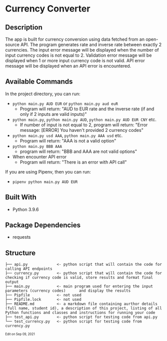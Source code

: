 # Currency Converter
## Description
The app is built for currency conversion using data fetched from an open-source API. The program generates rate and inverse rate between exactly 2 currencies.
The input error message will be displayed when the number of input currency codes is not equal to 2.
Validation error message will be displayed when 1 or more input currency code is not valid.
API error message will be displayed when an API error is encountered.

## Available Commands

In the project directory, you can run:

- `python main.py AUD EUR` or `python main.py aud euR`  
	- Program will return: "AUD to EUR rate and the inverse rate (if and only if 2 inputs are valid inputs)"
- `python main.py`, `python main.py AUD`, `python main.py AUD EUR CNY` etc. 
	- If number of input is not equal to 2,  program will return: "Error message: [ERROR] You haven't provided 2 currency codes"
- `python main.py usd AAA`, `python main.py AAA usd` etc.
	- Program will return: "AAA is not a valid option"
- `python main.py BBB AAA`
	- program will return: "BBB and AAA are not valid options"
- When encounter API error
	- Program will return: "There is an error with API call"

If you are using Pipenv, then you can run:

- `pipenv python main.py AUD EUR`

## Built With

- Python 3.9.6

## Package Dependencies

- requests

## Structure

    ├── api.py             <- python script that will contain the code for calling API endpoints
    ├── currency.py        <- python script that will contain the code for checking if currency code is valid, store results and format final output
    ├── main.py            <- main program used for entering the input parameters (currency codes)      and display the results
    ├── Pipfile            <- not used
    ├── Pipfile.lock       <- not used
    ├── README.md          <- a markdown file containing aurthor details (full name, student id), a description of this project, listing of all Python functions and classes and instructions for running your code 
    ├── test_api.py        <- python script for testing code from api.py
    └── test_currency.py   <- python script for testing code from currency.py


<sub><sup>Edit on Sep 09, 2021</sup></sub>